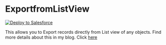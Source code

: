 ExportfromListView
==================

<a href="https://githubsfdeploy.herokuapp.com?owner=Karanraj&repo=ExportfromListView">
  <img alt="Deploy to Salesforce"
       src="https://raw.githubusercontent.com/afawcett/githubsfdeploy/master/src/main/webapp/resources/img/deploy.png">
</a>

This allows you to Export records directly from List view of any objects. Find more details about this in my blog. Click <a href="http://clicksandcode.blogspot.in/2014/10/export-records-from-list-viewlistview.html">here</a> 
